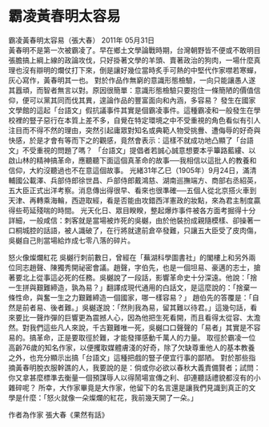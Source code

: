 # 霸凌黃春明太容易

霸凌黃春明太容易（張大春）
2011年 05月31日  
黃春明不是第一次被霸凌了。早在鄉土文學論戰時期，台灣朝野皆不便或不敢明目張膽搞上綱上線的政論攻伐，只好掛著文學的羊頭、賣著政治的狗肉，一場什麼真理也沒有辯明的爛仗打下來，倒是讓好幾位當時炙手可熱的中堅代作家噤若寒蟬，灰心寫作，黃春明其一也。
對於作品作無窮的意識形態檢驗，一向只能讓愚人遂其囂頑，而智者無言以對。原因很簡單：意識形態檢驗只要抱住一條簡陋的價值信仰，便可以黨其同而伐其異，遑論作品的豐富面向和內涵，多容易？ 
發生在國家文學館的這起「台語文」假抗議事件其實是個霸凌事件。這種霸凌和一般發生在學校裡的豎子惡行在本質上差不多，自覺在特定環境之中不受重視的角色看似有引人注目而不得不然的理由，突然引起庸眾對知名或典範人物受挑釁、遭侮辱的好奇與快感，於是才會有等而下之的觀感，竟然會表示：這樣不就成功地凸顯了「台語文」不受重視的問題了嗎？ 
「台語文」提倡者若誠心誠意想要本乎篳路藍縷、以啟山林的精神搞革命，應聽聽下面這個真革命的故事──我相信以這批人的教養和信仰，大約沒聽過也不在意這個故事。 
光緒31年乙巳（1905年）9月24日，滿清輔國公載澤、兵部侍郎徐世昌、戶部侍郎戴鴻慈、湖南巡撫端方、商部右丞紹英，五大臣正式出洋考察。消息傳出得很早、看來也很準確──五個人從北京搭火車到天津、再轉乘海輪，西遊取經，看是否能由攻錯西洋憲政的妝點，來為君主制度贏得些苟延殘喘的時間。 
光天化日、眾目睽睽，整起爆炸事件被各方面考掘得十分詳細，一般咸信：刺客就是當場被炸死的吳樾，由於他裝扮成親隨模樣、卻操著一口桐城腔的話語，被人識破了，在行將就逮前倉卒發難，只讓五大臣受了皮肉傷，吳樾自己則當場給炸成七零八落的碎片。 
 
怒火像燦爛紅花
吳樾行刺前數日，曾經在「蕪湖科學圖書社」的閣樓上和另外兩位同志趙聲、陳獨秀開祕密會議。趙聲，字伯先，也是一個坦易、豪邁的志士，搶著要北上從事這必死的任務。吳樾說了一段話，影響革命史十分深遠。他說：「捨一生拼與艱難締造，孰為易？」翻譯成現代通用的白話文，是這麼說的：「捨棄一條性命，與奮一生之力艱難締造一個國家，哪一樣容易？」
趙伯先的答覆是：「自然是前者易、後者難。」吳樾遂說：「然則我為易，留其難以待君。」這幾句話，看來要比一聲炸彈的巨響更為震撼人心，因為他把生死看開，而且看得太從容、太澹然。對我們這些凡人來說，千古艱難唯一死，吳樾口口聲聲的「易者」其實是不容易的。搞革命，正是要取徑於難，才能發揮感動千萬人的力量。
取徑於霸凌一位高齡76歲的知名作家，以便攫取媒體膚淺的好奇，除了欠缺尊重他人的基本教養之外，也充分顯示出搞「台語文」這種把戲的豎子便宜行事的鄙陋。
對於那些指摘黃春明脫衣服幹譙的人，我要說的是：倘或你必欲以春秋大義責備賢者；試問：你又拿甚麼標準去衡量一個預謀辱人以得鬧場宣傳之利、卻連聽話禮貌都沒有的小雜碎呢？
所幸，大作家畢竟是大作家，他留下的名言還是讓我們見識到真正的文學是什麼：「怒火就像一朵燦爛的紅花，我前幾天開了一朵。」 
 
作者為作家
張大春《果然有話》 
